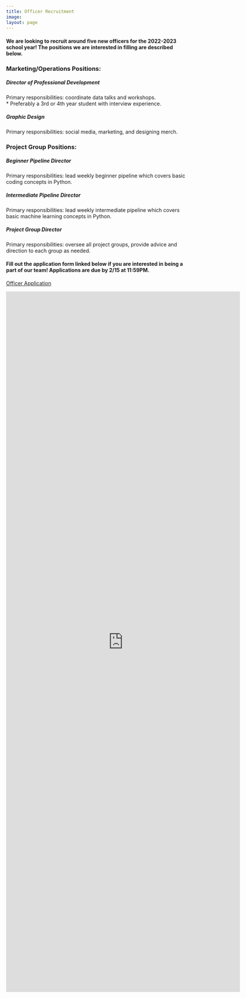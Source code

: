 ```yaml
---
title: Officer Recruitment
image:
layout: page
---
```



#### We are looking to recruit around five new officers for the 2022-2023 school year! The positions we are interested in filling are described below.

### Marketing/Operations Positions:

##### Director of Professional Development 
Primary responsibilities: coordinate data talks and workshops. <br>
\* Preferably a 3rd or 4th year student with interview experience. 
##### Graphic Design
Primary responsibilities: social media, marketing, and designing merch. 

### Project Group Positions:

##### Beginner Pipeline Director
Primary responsibilities: lead weekly beginner pipeline which covers basic coding concepts in Python.
##### Intermediate Pipeline Director
Primary responsibilities: lead weekly intermediate pipeline which covers basic machine learning concepts in Python.
##### Project Group Director
Primary responsibilities: oversee all project groups, provide advice and direction to each group as needed.


#### Fill out the application form linked below if you are interested in being a part of our team! Applications are due by 2/15 at 11:59PM.

[Officer Application](https://docs.google.com/forms/d/16doPj1Hg_vxUs1b2bnWLfldMAIIkzhPMCZwZwY6FJ8c/edit?usp=drive_web)

<iframe src="https://docs.google.com/forms/d/16doPj1Hg_vxUs1b2bnWLfldMAIIkzhPMCZwZwY6FJ8c/edit" width="640" height="1915" frameborder="0" marginheight="0" marginwidth="0">Loading…</iframe>